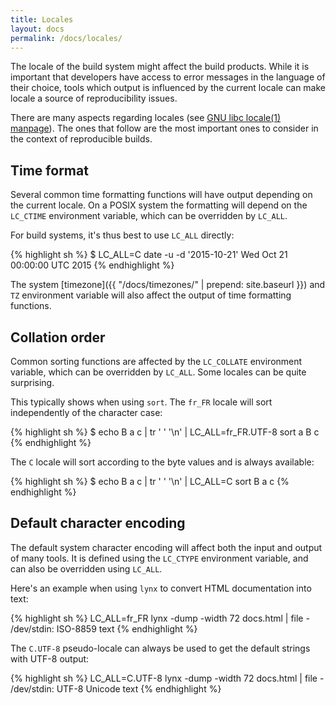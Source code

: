 ```yaml
---
title: Locales
layout: docs
permalink: /docs/locales/
---
```


The locale of the build system might affect the build products. While
it is important that developers have access to error messages in the
language of their choice, tools which output is influenced by the
current locale can make locale a source of reproducibility issues.

There are many aspects regarding locales (see [GNU libc locale(1)
manpage](https://manpages.debian.org/locale)). The ones that follow are the
most important ones to consider in the context of reproducible builds.

Time format
-----------

Several common time formatting functions will have output depending
on the current locale. On a POSIX system the formatting will depend on
the `LC_CTIME` environment variable, which can be overridden by
`LC_ALL`.

For build systems, it's thus best to use `LC_ALL` directly:

<div class="correct">
{% highlight sh %}
$ LC_ALL=C date -u -d '2015-10-21'
Wed Oct 21 00:00:00 UTC 2015
{% endhighlight %}
</div>

The system [timezone]({{ "/docs/timezones/" | prepend: site.baseurl }})
and `TZ` environment variable will also affect the output of time
formatting functions.

Collation order
---------------

Common sorting functions are affected by the `LC_COLLATE` environment
variable, which can be overridden by `LC_ALL`. Some locales can
be quite surprising.

This typically shows when using `sort`. The `fr_FR` locale will sort
independently of the character case:

<div class="wrong">
{% highlight sh %}
$ echo B a c | tr ' ' '\n' | LC_ALL=fr_FR.UTF-8 sort
a
B
c
{% endhighlight %}
</div>

The `C` locale will sort according to the byte values and is always
available:

<div class="correct">
{% highlight sh %}
$ echo B a c | tr ' ' '\n' | LC_ALL=C sort
B
a
c
{% endhighlight %}
</div>

Default character encoding
--------------------------

The default system character encoding will affect both the input and
output of many tools. It is defined using the `LC_CTYPE` environment
variable, and can also be overridden using `LC_ALL`.

Here's an example when using `lynx` to convert HTML documentation into
text:

<div class="wrong">
{% highlight sh %}
LC_ALL=fr_FR lynx -dump -width 72 docs.html | file -
/dev/stdin: ISO-8859 text
{% endhighlight %}
</div>

The `C.UTF-8` pseudo-locale can always be used to get the default strings with
UTF-8 output:

<div class="correct">
{% highlight sh %}
LC_ALL=C.UTF-8 lynx -dump -width 72 docs.html | file -
/dev/stdin: UTF-8 Unicode text
{% endhighlight %}
</div>
